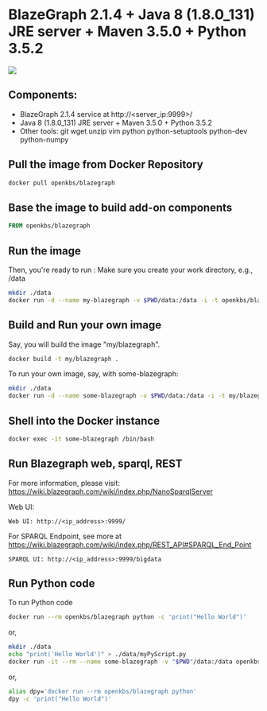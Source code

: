 # BlazeGraph 2.1.4 + Java 8 (1.8.0_131) JRE server + Maven 3.5.0 + Python 3.5.2
[![](https://imagelayers.io/badge/openkbs/blazegraph:1.0.0.svg)](https://imagelayers.io/?images=openkbs/blazegraph:1.0.0 'Get your own badge on imagelayers.io')

## Components:

* BlazeGraph 2.1.4 service at http://<server_ip:9999>/
* Java 8 (1.8.0_131) JRE server + Maven 3.5.0 + Python 3.5.2
* Other tools: git wget unzip vim python python-setuptools python-dev python-numpy 

## Pull the image from Docker Repository

```bash
docker pull openkbs/blazegraph
```

## Base the image to build add-on components

```Dockerfile
FROM openkbs/blazegraph
```

## Run the image

Then, you're ready to run :
Make sure you create your work directory, e.g., /data

```bash
mkdir ./data
docker run -d --name my-blazegraph -v $PWD/data:/data -i -t openkbs/blazegraph
```

## Build and Run your own image

Say, you will build the image "my/blazegraph".

```bash
docker build -t my/blazegraph .
```

To run your own image, say, with some-blazegraph:

```bash
mkdir ./data
docker run -d --name some-blazegraph -v $PWD/data:/data -i -t my/blazegraph
```

## Shell into the Docker instance
```bash
docker exec -it some-blazegraph /bin/bash
```
## Run Blazegraph web, sparql, REST
For more information, please visit: https://wiki.blazegraph.com/wiki/index.php/NanoSparqlServer 

Web UI:
```http
Web UI: http://<ip_address>:9999/
```

For SPARQL Endpoint, see more at https://wiki.blazegraph.com/wiki/index.php/REST_API#SPARQL_End_Point
```http
SPARQL UI: http://<ip_address>:9999/bigdata
```

## Run Python code
To run Python code 

```bash
docker run --rm openkbs/blazegraph python -c 'print("Hello World")'
```

or,

```bash
mkdir ./data
echo "print('Hello World')" > ./data/myPyScript.py
docker run -it --rm --name some-blazegraph -v "$PWD"/data:/data openkbs/blazegraph python myPyScript.py
```

or,

```bash
alias dpy='docker run --rm openkbs/blazegraph python'
dpy -c 'print("Hello World")'
```

